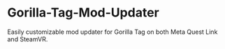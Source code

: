 # Gorilla-Tag-Mod-Updater
Easily customizable mod updater for Gorilla Tag on both Meta Quest Link and SteamVR.
